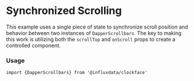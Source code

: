 # Synchronized Scrolling

This example uses a single piece of state to synchronize scroll position and behavior between two instances of `DapperScrollbars`. The key to making this work is utilizing both the `scrollTop` and `onScroll` props to create a controlled component.

### Usage
```tsx
import {DapperScrollbars} from '@influxdata/clockface'
```

<!-- STORY -->

<!-- STORY HIDE START -->

<!-- STORY HIDE END -->

<!-- PROPS -->
